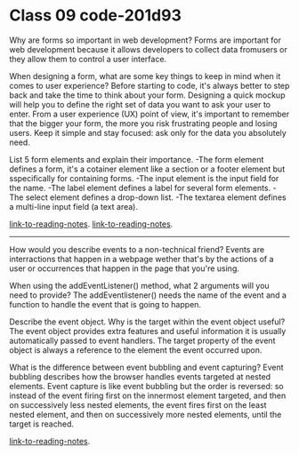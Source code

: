 # Class 09 code-201d93

Why are forms so important in web development?
Forms are important for web development because it allows developers to collect data fromusers or they allow them to control a user interface.

When designing a form, what are some key things to keep in mind when it comes to user experience?
Before starting to code, it's always better to step back and take the time to think about your form. Designing a quick mockup will help you to define the right set of data you want to ask your user to enter. From a user experience (UX) point of view, it's important to remember that the bigger your form, the more you risk frustrating people and losing users. Keep it simple and stay focused: ask only for the data you absolutely need.

List 5 form elements and explain their importance.
-The form element defines a form, it's a cotainer element like a section or a footer element but sspecifically for containing forms.
-The input element is the input field for the name.
-The label element defines a label for several form elements.
-The select element defines a drop-down list.
-The textarea element defines a multi-line input field (a text area).

[link-to-reading-notes](https://developer.mozilla.org/en-US/docs/Learn/Forms).
[link-to-reading-notes](https://developer.mozilla.org/en-US/docs/Learn/Forms/Your_first_form).
********************************************************************************************************************
How would you describe events to a non-technical friend?
Events are interractions that happen in a webpage wether that's by the actions of a user or occurrences that happen in the page that you're using.

When using the addEventListener() method, what 2 arguments will you need to provide?
The addEventlistener() needs the name of the event and a function to handle the event that is going to happen.

Describe the event object. Why is the target within the event object useful?
The event object provides extra features and useful information it is usually automatically passed to event handlers. The target property of the event object is always a reference to the element the event occurred upon.

What is the difference between event bubbling and event capturing?
Event bubbling describes how the browser handles events targeted at nested elements.
Event capture is like event bubbling but the order is reversed: so instead of the event firing first on the innermost element targeted, and then on successively less nested elements, the event fires first on the least nested element, and then on successively more nested elements, until the target is reached.

[link-to-reading-notes](https://developer.mozilla.org/en-US/docs/Learn/JavaScript/Building_blocks/Events).